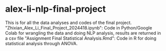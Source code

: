 # alex-li-nlp-final-project
This is for all the data analyses and codes of the final project.
"Zhixian_Alex_Li_Final_Project_2024418.ipynb": Code in Python/Google Colab for wrangling the data and doing NLP analysis, results are returned in a csv file
"Assignment Final Statistical Analysis.Rmd": Code in R for doing statistical analysis through ANOVA.
